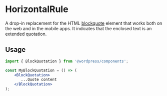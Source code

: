# HorizontalRule

A drop-in replacement for the HTML [blockquote](https://developer.mozilla.org/en-US/docs/Web/HTML/Element/blockquote) element that works both on the web and in the mobile apps. It indicates that the enclosed text is an extended quotation.

## Usage

```jsx
import { BlockQuotation } from '@wordpress/components';

const MyBlockQuotation = () => (
	<BlockQuotation>
	   ...Quote content
	</BlockQuotation>
);
```
